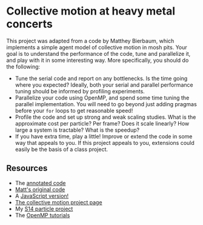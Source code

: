 # Collective motion at heavy metal concerts

This project was adapted from a code by Matthey Bierbaum, which
implements a simple agent model of collective motion in mosh pits.
Your goal is to understand the performance of the code, tune and
parallelize it, and play with it in some interesting way.  More
specifically, you should do the following:

- Tune the serial code and report on any bottlenecks.  Is the time
  going where you expected?  Ideally, both your serial and parallel
  performance tuning should be informed by profiling experiments.
- Parallelize your code using OpenMP, and spend some time tuning the
  parallel implementation.  You will need to go beyond just adding
  pragmas before your `for` loops to get reasonable speed!
- Profile the code and set up strong and weak scaling studies.  What is the
  approximate cost per particle?  Per frame?  Does it scale linearly?
  How large a system is tractable?  What is the speedup?
- If you have extra time, play a little!  Improve or extend the code
  in some way that appeals to you.  If this project appeals to you,
  extensions could easily be the basis of a class project.
  
## Resources

- The [annotated code](code.md)
- [Matt's original code](https://github.com/mattbierbaum/moshpits)
- A [JavaScript version!](http://github.com/mattbierbaum/moshpits.js)
- [The collective motion project page](http://cohengroup.lassp.cornell.edu/projects/collective-motion-mosh-pits)
- My [S14 particle project](https://bitbucket.org/dbindel/cs5220-s14/wiki/HW3)
- The [OpenMP tutorials](http://www.openmp.org/resources/tutorials-articles/)
